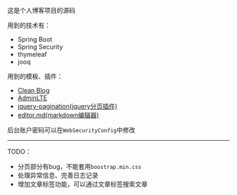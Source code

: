 这是个人博客项目的源码

用到的技术有：
- Spring Boot
- Spring Security
- thymeleaf 
- jooq

用到的模板、插件：
- [Clean Blog](http://startbootstrap.com/template-overviews/clean-blog/)
- [AdminLTE](https://github.com/almasaeed2010/AdminLTE)
- [jquery-pagination(jquery分页插件)](https://github.com/Alex-xd/jquery-pagination)
- [editor.md(markdown编辑器)](https://github.com/pandao/editor.md)


后台账户密码可以在`WebSecurityConfig`中修改

---

TODO：
- 分页部分有bug，不能套用`boostrap.min.css`
- 处理异常信息、完善日志记录
- 增加文章标签功能，可以通过文章标签搜索文章